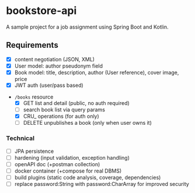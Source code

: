 # bookstore-api

A sample project for a job assignment using Spring Boot and Kotlin.

## Requirements

* [x] content negotiation (JSON, XML)
* [x] User model: author pseudonym field
* [x] Book model: title, description, author (User reference), cover image, price
* [X] JWT auth (user/pass based)
* `/books` resource
    * [x] GET list and detail (public, no auth required)
    * [ ] search book list via query params
    * [x] CRU_ operations (for auth only)
    * [ ] DELETE unpublishes a book (only when user owns it)

### Technical

* [ ] JPA persistence
* [ ] hardening (input validation, exception handling)
* [ ] openAPI doc (+postman collection)
* [ ] docker container (+compose for real DBMS)
* [ ] build plugins (static code analysis, coverage, dependencies)
* [ ] replace password:String with password:CharArray for improved security
